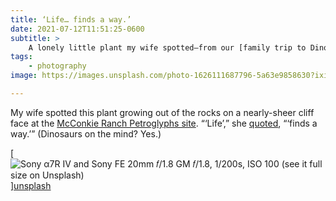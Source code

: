 ```yaml
---
title: ‘Life… finds a way.’
date: 2021-07-12T11:51:25-0600
subtitle: >
    A lonely little plant my wife spotted—from our [family trip to Dinosaur National Monument](https://v5.chriskrycho.com/photos/dinosaur-national-monument/).
tags:
    - photography
image: https://images.unsplash.com/photo-1626111687796-5a63e9858630?ixid=MnwxMjA3fDB8MHxwaG90by1wYWdlfHx8fGVufDB8fHx8&ixlib=rb-1.2.1&auto=format&fit=crop&w=800&q=100

---
```


My wife spotted this plant growing out of the rocks on a nearly-sheer cliff face at the [McConkie Ranch Petroglyphs site](https://thetrekplanner.com/mcconkie-ranch-petroglyphs-vernal-utah/). “‘Life’,” she [quoted](https://www.youtube.com/watch?v=kiVVzxoPTtg), “‘finds a way.’” (Dinosaurs on the mind? Yes.)


[![Sony α7R IV and Sony FE 20mm 𝑓/1.8 GM  
𝑓/1.8, 1/200s, <abbr>ISO</abbr> 100  
[(see it full size on Unsplash)][unsplash]]({{image}})][unsplash]

[unsplash]: https://unsplash.com/photos/6R_s17IeC7s
